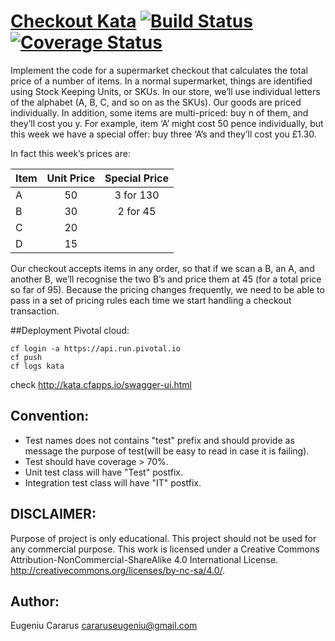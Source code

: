 # [Checkout Kata](http://ecararus.github.io/kata) [![Build Status](https://travis-ci.org/ecararus/kata.svg?branch=master)](https://travis-ci.org/ecararus/kata) [![Coverage Status](https://coveralls.io/repos/github/ecararus/kata/badge.svg?branch=master)](https://coveralls.io/github/ecararus/kata?branch=master)

Implement the code for a supermarket checkout that calculates the total price of a number of items. 
In a normal supermarket, things are identified using Stock Keeping Units, or SKUs. 
In our store, we’ll use individual letters of the alphabet (A, B, C, and so on as the SKUs). 
Our goods are priced individually. In addition, some items are multi-priced: buy n of them, and they’ll cost you y. 
For example, item ‘A’ might cost 50 pence individually, but this week we have a special
offer: buy three ‘A’s and they’ll cost you £1.30. 

In fact this week’s prices are:

|Item |Unit Price |Special Price|
| --- |:---------:|:-----------:|
| A   |   50      | 3 for 130   |
| B   |   30      | 2 for 45    |
| C   |   20      |             |
| D   |   15      |             |

Our checkout accepts items in any order, so that if we scan a B, an A, and another B, we’ll
recognise the two B’s and price them at 45 (for a total price so far of 95). 
Because the pricing changes frequently, we need to be able to pass in a set of pricing rules each time we start
handling a checkout transaction.

##Deployment 
Pivotal cloud: 
```
cf login -a https://api.run.pivotal.io
cf push 
cf logs kata
```
check http://kata.cfapps.io/swagger-ui.html

## Convention:
 - Test names does not contains "test" prefix and should provide as message the purpose of test(will be easy to read in case it is failing).
 - Test should have coverage > 70%.
 - Unit test class will have "Test" postfix.
 - Integration test class will have "IT" postfix.

## DISCLAIMER:
Purpose of project is only educational.
This project should not be used for any commercial purpose.
This work is licensed under a Creative Commons Attribution-NonCommercial-ShareAlike 4.0 International License.
http://creativecommons.org/licenses/by-nc-sa/4.0/.

## Author:
Eugeniu Cararus
cararuseugeniu@gmail.com
